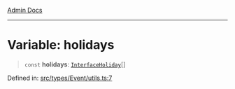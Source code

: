 [Admin Docs](/)

***

# Variable: holidays

> `const` **holidays**: [`InterfaceHoliday`](types\Event\utils\README\interfaces\InterfaceHoliday.md)[]

Defined in: [src/types/Event/utils.ts:7](https://github.com/PalisadoesFoundation/talawa-admin/blob/main/src/types/Event/utils.ts#L7)
